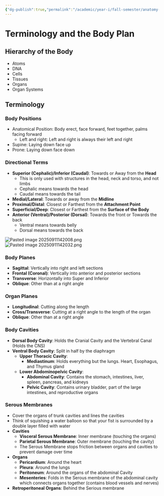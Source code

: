 ```yaml
---
{"dg-publish":true,"permalink":"/academic/year-i/fall-semester/anatomy-1-a03/unit-1-everything/modules/m1-terminology-and-the-body-plan/"}
---
```


# Terminology and the Body Plan
## Hierarchy of the Body
- Atoms
- DNA
- Cells
- Tissues
- Organs
- Organ Systems
## Terminology
### Body Positions
- Anatomical Position: Body erect, face forward, feet together, palms facing forward
	- Left and right: Left and right is always their left and right
- Supine: Laying down face up
- Prone: Laying down face down
### Directional Terms
- **Superior (Cephalic)/Inferior (Caudal)**: Towards or Away from the **Head**
	- This is only used with structures in the head, neck and torso, and not limbs
	- Cephalic means towards the head
	- Caudal means towards the tail
- **Medial/Lateral**: Towards or away from the **Midline**
- **Proximal/Distal**: Closest or Farthest from the **Attachment Point**
- **Superficial/Deep**: Closest or Farthest from the **Surface of the Body**
- **Anterior (Ventral)/Posterior (Dorsal)**:  Towards the front or Towards the back
	- Ventral means towards belly
	- Dorsal means towards the back

![Pasted image 20250911142008.png](/img/user/Excalidraw/Pasted%20image%2020250911142008.png)
![Pasted image 20250911142032.png](/img/user/Excalidraw/Pasted%20image%2020250911142032.png)
### Body Planes
- **Sagittal**: Vertically into right and left sections
- **Frontal (Coronal)**: Vertically into anterior and posterior sections
- **Transverse**: Horizontally into Super and Inferior
- **Oblique**: Other than at a right angle
### Organ Planes
- **Longitudinal**: Cutting along the length
- **Cross/Transverse**: Cutting at a right angle to the length of the organ
- **Oblique**: Other than at a right angle
### Body Cavities
- **Dorsal Body Cavity**: Holds the Cranial Cavity and the Vertebral Canal (Holds the CNS)
- **Ventral Body Cavity**: Split in half by the diaphragm
	- **Upper Thoracic Cavity**: 
		- **Mediastinum**: Holds everything but the lungs. Heart, Esophagus, and Thymus gland
	- **Lower Abdominopelvic Cavity**: 
		- **Abdominal Cavity**: Contains the stomach, intestines, liver, spleen, pancreas, and kidneys
		- **Pelvic Cavity**: Contains urinary bladder, part of the large intestines, and reproductive organs
### Serous Membranes
- Cover the organs of trunk cavities and lines the cavities
- Think of squishing a water balloon so that your fist is surrounded by a double layer filled with water
- **Cavities**
	- **Visceral Serous Membrane**: Inner membrane (touching the organs)
	- **Parietal Serous Membrane**: Outer membrane (touching the cavity)
	- The Serous Membrane stops friction between organs and cavities to prevent damage over time
- **Organs**
	- **Pericardium**: Around the heart
	- **Pleura**: Around the lungs
	- **Peritoneum**: Around the organs of the abdominal Cavity
	- **Mesenteries**: Folds in the Serous membrane of the abdominal cavity which connects organs together (contains blood vessels and nerves)
- **Retroperitoneal Organs**: Behind the Serious membrane
